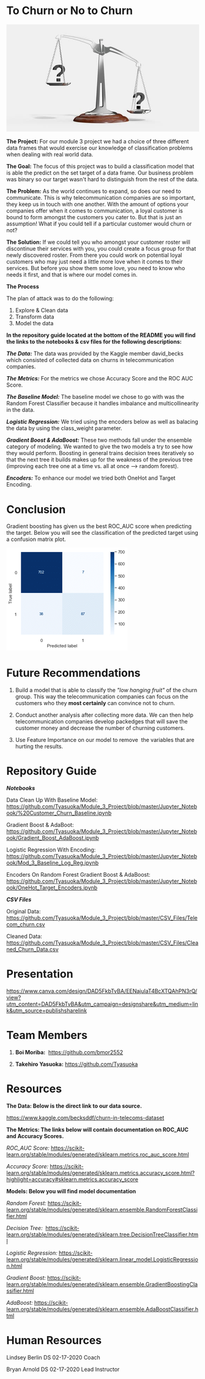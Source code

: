 # To Churn or No to Churn
![seesaw](https://github.com/bmor2552/Module_3_Project/blob/master/to%20churn%20or%20not.jpg?raw=true)

**The Project:** For our module 3 project we had a choice of three different data frames that would exercise our knowledge of classification problems when dealing with real world data.


**The Goal:** The focus of this project was to build a classification model that is able the predict on the set target of a data frame. Our business problem was binary so our target wasn't hard to distinguish from the rest of the data. 


**The Problem:** As the world continues to expand, so does our need to communicate. This is why telecommunication companies are so important, they keep us in touch with one another. With the amount of options your companies offer when it comes to communication, a loyal customer is bound to form amongst the customers you cater to. But that is just an assumption! What if you could tell if a particular customer would churn or not?


**The Solution:** If we could tell you who amongst your customer roster will discontinue their services with you, you could create a focus group for that newly discovered roster. From there you could work on potential loyal customers who may just need a little more love when it comes to their services. But before you show them some love, you need to know who needs it first, and that is where our model comes in.


**The Process**

The plan of attack was to do the following:
1. Explore & Clean data 
2. Transform data 
3. Model the data

**In the repository guide located at the bottom of the README you will find the links to the notebooks & csv files for the following descriptions:**  


***The Data:*** The data was provided by the Kaggle member david_becks which consisted of collected data on churns in telecommunication companies.


***The Metrics:*** For the metrics we chose Accuracy Score and the ROC AUC Score.


***The Baseline Model:*** The baseline model we chose to go with was the Random Forest Classifier because it handles imbalance and multicollinearity in the data. 


***Logistic Regression:*** We tried using the encoders below as well as balacing the data by using the class_weight parameter. 


***Gradient Boost & AdaBoost:***  These two methods fall under the ensemble category of modeling. We wanted to give the two models a try to see how they would perform. Boosting in general trains decision trees iteratively so that the next tree it builds makes up for the weakness of the previous tree (improving each tree one at a time vs. all at once --> random forest).


***Encoders:*** To enhance our model we tried both OneHot and Target Encoding.
  


# Conclusion
Gradient boosting has given us the best ROC_AUC score when predicting the target. Below you will see the classification of the predicted target using a confusion matrix plot.  

![confusion matrix plot](https://github.com/bmor2552/Module_3_Project/blob/master/Confusion%20matrix.png?raw=true)

# Future Recommendations

1. Build a model that is able to classify the *"low hanging fruit"* of the churn group. This way the telecommunication companies can focus on the customers who they **most certainly** can convince not to churn.  

2. Conduct another analysis after collecting more data. We can then help telecommunication companies develop packedges that will save the customer money and decrease the number of churning customers. 

3. Use Feature Importance on our model to remove  the variables that are hurting the results. 


# Repository Guide

***Notebooks***

Data Clean Up With Baseline Model: https://github.com/Tyasuoka/Module_3_Project/blob/master/Jupyter_Notebook/%20Customer_Churn_Baseline.ipynb

Gradient Boost & AdaBoot: https://github.com/Tyasuoka/Module_3_Project/blob/master/Jupyter_Notebook/Gradient_Boost_AdaBoost.ipynb

Logistic Regression With Encoding: 
https://github.com/Tyasuoka/Module_3_Project/blob/master/Jupyter_Notebook/Mod_3_Baseline_Log_Reg.ipynb

Encoders On Random Forest Gradient Boost & AdaBoost: https://github.com/Tyasuoka/Module_3_Project/blob/master/Jupyter_Notebook/OneHot_Target_Encoders.ipynb

***CSV Files***

Original Data: https://github.com/Tyasuoka/Module_3_Project/blob/master/CSV_Files/Telecom_churn.csv

Cleaned Data: https://github.com/Tyasuoka/Module_3_Project/blob/master/CSV_Files/Cleaned_Churn_Data.csv

# Presentation
https://www.canva.com/design/DAD5FkbTvBA/EENajulaT4BcXTQAhPN3rQ/view?utm_content=DAD5FkbTvBA&utm_campaign=designshare&utm_medium=link&utm_source=publishsharelink


# Team Members 

1. **Boi Moriba:**  https://github.com/bmor2552  

2. **Takehiro Yasuoka:** https://github.com/Tyasuoka


# Resources

**The Data: Below is the direct link to our data source.**

https://www.kaggle.com/becksddf/churn-in-telecoms-dataset


**The Metrics: The links below will contain documentation on ROC_AUC and Accuracy Scores.**
  

*ROC_AUC Score:*  https://scikit-learn.org/stable/modules/generated/sklearn.metrics.roc_auc_score.html
 
 
*Accuracy Score:* https://scikit-learn.org/stable/modules/generated/sklearn.metrics.accuracy_score.html?highlight=accuracy#sklearn.metrics.accuracy_score


**Models: Below you will find model documentation**


*Random Forest:* https://scikit-learn.org/stable/modules/generated/sklearn.ensemble.RandomForestClassifier.html
  
  
*Decision Tree:*  https://scikit-learn.org/stable/modules/generated/sklearn.tree.DecisionTreeClassifier.html
  
  
*Logistic Regression:* https://scikit-learn.org/stable/modules/generated/sklearn.linear_model.LogisticRegression.html 
  
  
*Gradient Boost:* https://scikit-learn.org/stable/modules/generated/sklearn.ensemble.GradientBoostingClassifier.html
  
  
*AdaBoost:* https://scikit-learn.org/stable/modules/generated/sklearn.ensemble.AdaBoostClassifier.html
  
 
 
 # Human Resources 

Lindsey Berlin DS 02-17-2020 Coach

Bryan Arnold DS 02-17-2020 Lead Instructor
  
  
